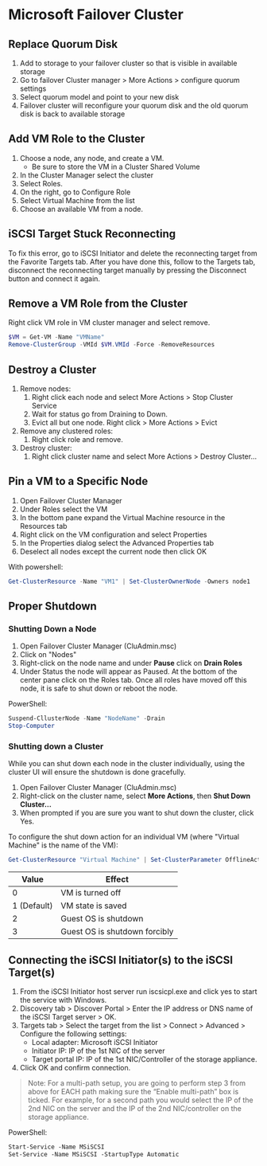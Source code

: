 # Microsoft Failover Cluster

## Replace Quorum Disk

1. Add to storage to your failover cluster so that is visible in available storage
2. Go to failover Cluster manager > More Actions > configure quorum settings
3. Select quorum model and point to your new disk
4. Failover cluster will reconfigure your quorum disk and the old quorum disk is back to available storage

## Add VM Role to the Cluster

1. Choose a node, any node, and create a VM.
      - Be sure to store the VM in a Cluster Shared Volume
2. In the Cluster Manager select the cluster 
3. Select Roles.
4. On the right, go to Configure Role
5. Select Virtual Machine from the list
6. Choose an available VM from a node. 

## iSCSI Target Stuck Reconnecting

To fix this error, go to iSCSI Initiator and delete the reconnecting target from the Favorite Targets tab. After you have done this, follow to the Targets tab, disconnect the reconnecting target manually by pressing the Disconnect button and connect it again.

## Remove a VM Role from the Cluster

Right click VM role in VM cluster manager and select remove.

```powershell
$VM = Get-VM -Name "VMName"
Remove-ClusterGroup -VMId $VM.VMId -Force -RemoveResources
```

## Destroy a Cluster

1. Remove nodes:
      1. Right click each node and select More Actions > Stop Cluster Service
      2. Wait for status go from Draining to Down.
      3. Evict all but one node. Right click > More Actions > Evict
2. Remove any clustered roles:
      1. Right click role and remove.
3. Destroy cluster:
      1. Right click cluster name and select More Actions > Destroy Cluster...

## Pin a VM to a Specific Node

1. Open Failover Cluster Manager
2. Under Roles select the VM
3. In the bottom pane expand the Virtual Machine resource in the Resources tab
4. Right click on the VM configuration and select Properties
5. In the Properties dialog select the Advanced Properties tab
6. Deselect all nodes except the current node then click OK

With powershell:

```powershell
Get-ClusterResource -Name "VM1" | Set-ClusterOwnerNode -Owners node1
```

## Proper Shutdown

### Shutting Down a Node

1. Open Failover Cluster Manager (CluAdmin.msc)
2. Click on "Nodes"
3. Right-click on the node name and under **Pause** click on **Drain Roles**
4. Under Status the node will appear as Paused.  At the bottom of the center pane click on the Roles tab. Once all roles have moved off this node, it is safe to shut down or reboot the node.

PowerShell:

```powershell
Suspend-CllusterNode -Name "NodeName" -Drain
Stop-Computer
```
### Shutting down a Cluster

While you can shut down each node in the cluster individually, using the cluster UI will ensure the shutdown is done gracefully.

1. Open Failover Cluster Manager (CluAdmin.msc)
2. Right-click on the cluster name, select **More Actions**, then **Shut Down Cluster…**
3. When prompted if you are sure you want to shut down the cluster, click Yes.

To configure the shut down action for an individual VM (where "Virtual Machine" is the name of the VM):

```powershell
Get-ClusterResource "Virtual Machine" | Set-ClusterParameter OfflineAction 1
```

Value       | Effect
----------- | ------
0           | VM is turned off
1 (Default) | VM state is saved
2           | Guest OS is shutdown
3           | Guest OS is shutdown forcibly

## Connecting the iSCSI Initiator(s) to the iSCSI Target(s)
1.	From the iSCSI Initiator host server run iscsicpl.exe and click yes to start the service with Windows. 
2.	Discovery tab > Discover Portal > Enter the IP address or DNS name of the iSCSI Target server > OK.
3.	Targets tab > Select the target from the list > Connect > Advanced > Configure the following settings: 
	- Local adapter: Microsoft iSCSI Initiator
	- Initiator IP: IP of the 1st NIC of the server
	- Target portal IP: IP of the 1st NIC/Controller of the storage appliance. 
4.	Click OK and confirm connection.
> Note: For a multi-path setup, you are going to perform step 3 from above for EACH path making sure the “Enable multi-path” box is ticked. For example, for a second path you would select the IP of the 2nd NIC on the server and the IP of the 2nd NIC/controller on the storage appliance. 

PowerShell:
```ps
Start-Service -Name MSiSCSI
Set-Service -Name MSiSCSI -StartupType Automatic
```